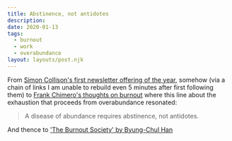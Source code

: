 ```yaml
---
title: Abstinence, not antidotes
description: 
date: 2020-01-13
tags:
  - burnout
  - work
  - overabundance
layout: layouts/post.njk
---
```

From [Simon Collison's first newsletter offering of the year](https://mailchi.mp/d3c3ef15d387/simon-collison-01), somehow (via a chain of links I am unable to rebuild even 5 minutes after first following them) to [Frank Chimero's thoughts on burnout](https://frankchimero.com/blog/2020/burnout-list/) where this line about the exhaustion that proceeds from overabundance resonated:

> A disease of abundance requires abstinence, not antidotes.

And thence to ['The Burnout Society' by Byung-Chul Han](https://www.sup.org/books/title/?id=25725)
